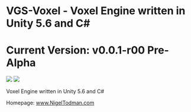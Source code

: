 # VGS-Voxel - Voxel Engine written in Unity 5.6 and C#

# Current Version: v0.0.1-r00 Pre-Alpha

<img src="https://i.gyazo.com/9b487c5ed7bf6f544ff30353cca1ffaa.jpg">

<img src="https://i.gyazo.com/c06e0936bd7012f07b93342fac2fb801.jpg">

Voxel Engine written in Unity 5.6 and C#

Homepage: <a href="http://www.NigelTodman.com/">www.NigelTodman.com</a>